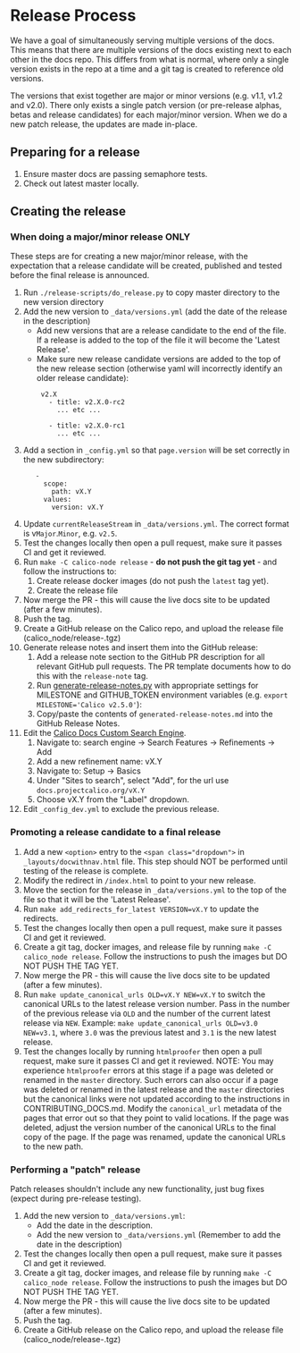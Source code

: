 # Release Process
We have a goal of simultaneously serving multiple versions of the docs. This
means that there are multiple versions of the docs existing next to each other
in the docs repo. This differs from what is normal, where only a single version
exists in the repo at a time and a git tag is created to reference old versions.

The versions that exist together are major or minor versions (e.g. v1.1, v1.2
and v2.0). There only exists a single patch version (or pre-release
alphas, betas and release candidates) for each major/minor version. When
we do a new patch release, the updates are made in-place.

## Preparing for a release
1. Ensure master docs are passing semaphore tests.
1. Check out latest master locally.

## Creating the release
### When doing a major/minor release ONLY
These steps are for creating a new major/minor release, with the expectation
that a release candidate will be created, published and tested before the final
release is announced.

1. Run `./release-scripts/do_release.py` to copy master directory to the new version directory
1. Add the new version to `_data/versions.yml` (add the date of the release in the description)
   - Add new versions that are a release candidate to the end of the file.
     If a release is added to the top of the file it will become the 'Latest Release'.
   - Make sure new release candidate versions are added to the top of the new release section (otherwise
     yaml will incorrectly identify an older release candidate):
     ```
      v2.X
        - title: v2.X.0-rc2
          ... etc ...

        - title: v2.X.0-rc1
          ... etc ...
     ```
1. Add a section in `_config.yml` so that `page.version` will be set correctly in the new subdirectory:
    ```
       -
         scope:
           path: vX.Y
         values:
           version: vX.Y
    ```
1. Update `currentReleaseStream` in `_data/versions.yml`. The correct format is v`Major`.`Minor`, e.g. `v2.5`.
1. Test the changes locally then open a pull request, make sure it passes CI and get it reviewed.
1. Run `make -C calico-node release` - **do not push the git tag yet** - and follow the instructions to:
   1. Create release docker images (do not push the `latest` tag yet).
   1. Create the release file
1. Now merge the PR - this will cause the live docs site to be updated (after a few minutes).
1. Push the tag.
1. Create a GitHub release on the Calico repo, and upload the release file (calico_node/release-<VERSION>.tgz)
1. Generate release notes and insert them into the GitHub release:
   1. Add a release note section to the GitHub PR description for all relevant GitHub pull requests. The PR template
      documents how to do this with the `release-note` tag.
   1. Run [generate-release-notes.py](https://github.com/tigera/process/blob/master/releases/generate-release-notes.py)
      with appropriate settings for MILESTONE and GITHUB_TOKEN environment variables (e.g. `export MILESTONE='Calico v2.5.0'`):
   1. Copy/paste the contents of `generated-release-notes.md` into the GitHub Release Notes.
1. Edit the [Calico Docs Custom Search Engine](https://cse.google.com/).
   1. Navigate to: search engine -> Search Features -> Refinements -> Add
   1. Add a new refinement name: vX.Y
   1. Navigate to: Setup -> Basics
   1. Under "Sites to search", select "Add", for the url use `docs.projectcalico.org/vX.Y`
   1. Choose vX.Y from the "Label" dropdown.
1. Edit `_config_dev.yml` to exclude the previous release.

### Promoting a release candidate to a final release
1. Add a new `<option>` entry to the `<span class="dropdown">` in `_layouts/docwithnav.html` file. This step should NOT be performed until testing of the release is complete.
1. Modify the redirect in `/index.html` to point to your new release.
1. Move the section for the release in `_data/versions.yml` to the top of the file so that it will be the 'Latest Release'.
1. Run `make add_redirects_for_latest VERSION=vX.Y` to update the redirects.
1. Test the changes locally then open a pull request, make sure it passes CI and get it reviewed.
1. Create a git tag, docker images, and release file by running `make -C calico_node release`.
   Follow the instructions to push the images but DO NOT PUSH THE TAG YET.
1. Now merge the PR - this will cause the live docs site to be updated (after a few minutes).
1. Run `make update_canonical_urls OLD=vX.Y NEW=vX.Y` to switch the canonical URLs to the latest release version number. Pass in the number of the previous release via `OLD` and the number of the current latest release via `NEW`. Example: `make update_canonical_urls OLD=v3.0 NEW=v3.1`, where `3.0` was the previous latest and `3.1` is the new latest release.
1. Test the changes locally by running `htmlproofer` then open a pull request, make sure it passes CI and get it reviewed.
    NOTE: You may experience `htmlproofer` errors at this stage if a page was deleted or renamed in the `master` directory. Such errors can also occur if a page was deleted or renamed in the latest release and the `master` directories but the canonical links were not updated according to the instructions in CONTRIBUTING_DOCS.md. Modify the `canonical_url` metadata of the pages that error out so that they point to valid locations. If the page was deleted, adjust the version number of the canonical URLs to the final copy of the page. If the page was renamed, update the canonical URLs to the new path.

### Performing a "patch" release
Patch releases shouldn't include any new functionality, just bug fixes (expect during pre-release testing).
1. Add the new version to `_data/versions.yml`:
   - Add the date in the description.
   - Add the new version to `_data/versions.yml` (Remember to add the date in the description)
1. Test the changes locally then open a pull request, make sure it passes CI and get it reviewed.
1. Create a git tag, docker images, and release file by running `make -C calico_node release`. Follow the instructions to push the images but DO NOT PUSH THE TAG YET.
1. Now merge the PR - this will cause the live docs site to be updated (after a few minutes).
1. Push the tag.
1. Create a GitHub release on the Calico repo, and upload the release file (calico_node/release-<VERSION>.tgz)

